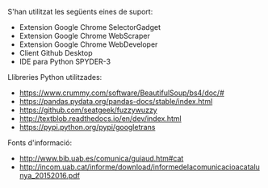 
S'han utilitzat les següents eines de suport:
- Extension Google Chrome SelectorGadget
- Extension Google Chrome WebScraper
- Extension Google Chrome WebDeveloper
- Client Github Desktop
- IDE para Python SPYDER-3

Llibreries Python utilitzades:
- https://www.crummy.com/software/BeautifulSoup/bs4/doc/#
- https://pandas.pydata.org/pandas-docs/stable/index.html
- https://github.com/seatgeek/fuzzywuzzy
- http://textblob.readthedocs.io/en/dev/index.html
- https://pypi.python.org/pypi/googletrans

Fonts d'informació:
- http://www.bib.uab.es/comunica/guiaud.htm#cat
- http://incom.uab.cat/informe/download/informedelacomunicacioacatalunya_20152016.pdf


